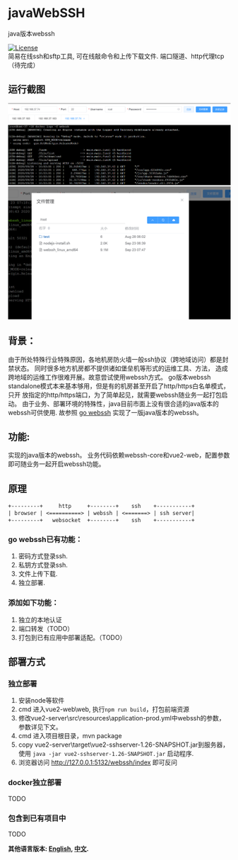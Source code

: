 # javaWebSSH
java版本webssh

[![License](https://img.shields.io/badge/license-GPL%20V3-blue.svg?longCache=true)](https://www.gnu.org/licenses/gpl-3.0.en.html)   
简易在线ssh和sftp工具, 可在线敲命令和上传下载文件. 端口隧道、http代理tcp（待完成）

## 运行截图
![avatar](asset/1.png)
![avatar](asset/2.png)


## 背景：
由于所处特殊行业特殊原因，各地机房防火墙一般ssh协议（跨地域访问）都是封禁状态。
同时很多地方机房都不提供诸如堡垒机等形式的运维工具、方法，
造成跨地域的运维工作很难开展。故意尝试使用webssh方式。
go版本webssh standalone模式本来基本够用，但是有的机房甚至开启了http/https白名单模式，只开
放指定的http/https端口，为了简单起见，就需要webssh随业务一起打包启动。
由于业务、部署环境的特殊性，java目前市面上没有很合适的java版本的webssh可供使用.
故参照 [go webssh](https://github.com/Jrohy/webssh) 实现了一版java版本的webssh。

## 功能:
实现的java版本的webssh。
业务代码依赖webssh-core和vue2-web，配置参数即可随业务一起开启webssh功能。

## 原理
```
+---------+     http     +--------+    ssh    +-----------+
| browser | <==========> | webssh | <=======> | ssh server|
+---------+   websocket  +--------+    ssh    +-----------+
```

### go webssh已有功能：
1. 密码方式登录ssh.
2. 私钥方式登录ssh. 
3. 文件上传下载. 
4. 独立部署.

### 添加如下功能：
1. 独立的本地认证
2. 端口转发（TODO）
4. 打包到已有应用中部署适配。（TODO）


## 部署方式

### 独立部署
1. 安装node等软件
2. cmd 进入vue2-web\web, 执行`npm run build`，打包前端资源
3. 修改vue2-server\src\resources\application-prod.yml中webssh的参数，参数详见下文。
4. cmd 进入项目根目录，mvn package
5. copy vue2-server\target\vue2-sshserver-1.26-SNAPSHOT.jar到服务器，使用 `java -jar vue2-sshserver-1.26-SNAPSHOT.jar` 启动程序.
6. 浏览器访问 http://127.0.0.1:5132/webssh/index 即可反问

### docker独立部署
TODO

### 包含到已有项目中
TODO

**其他语言版本: [English](README_en.md), [中文](README.md).**

